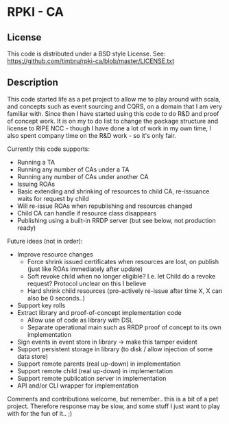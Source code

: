 RPKI - CA
================

License
-------
This code is distributed under a BSD style License. See:
https://github.com/timbru/rpki-ca/blob/master/LICENSE.txt

Description
-----------
This code started life as a pet project to allow me to play around with scala, and concepts such as
event sourcing and CQRS, on a domain that I am very familiar with. Since then I have started using
this code to do R&D and proof of concept work. It is on my to do list to change the package structure
and license to RIPE NCC - though I have done a lot of work in my own time, I also spent company time
on the R&D work - so it's only fair.

Currently this code supports:
 * Running a TA
 * Running any number of CAs under a TA
 * Running any number of CAs under another CA
 * Issuing ROAs
 * Basic extending and shrinking of resources to child CA, re-issuance waits for request by child
 * Will re-issue ROAs when republishing and resources changed
 * Child CA can handle if resource class disappears
 * Publishing using a built-in RRDP server (but see below, not production ready)

Future ideas (not in order):
 * Improve resource changes
   * Force shrink issued certificates when resources are lost, on publish (just like ROAs immediately after update)
   * Soft revoke child when no longer eligible? I.e. let Child do a revoke request? Protocol unclear on this I believe
   * Hard shrink child resources (pro-actively re-issue after time X, X can also be 0 seconds..)
 * Support key rolls
 * Extract library and proof-of-concept implementation code
   * Allow use of code as library with DSL
   * Separate operational main such as RRDP proof of concept to its own implementation
 * Sign events in event store in library -> make this tamper evident
 * Support persistent storage in library (to disk / allow injection of some data store)
 * Support remote parents (real up-down) in implementation
 * Support remote child (real up-down) in implementation
 * Support remote publication server in implementation
 * API and/or CLI wrapper for implementation

Comments and contributions welcome, but remember.. this is a bit of a pet project. Therefore response
may be slow, and some stuff I just want to play with for the fun of it.. ;)
